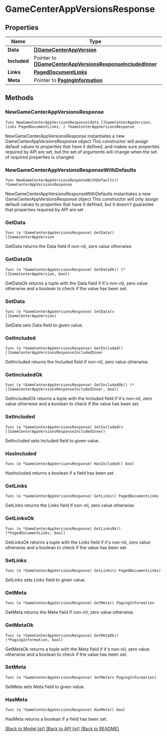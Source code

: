 # GameCenterAppVersionsResponse

## Properties

Name | Type | Description | Notes
------------ | ------------- | ------------- | -------------
**Data** | [**[]GameCenterAppVersion**](GameCenterAppVersion.md) |  | 
**Included** | Pointer to [**[]GameCenterAppVersionsResponseIncludedInner**](GameCenterAppVersionsResponseIncludedInner.md) |  | [optional] 
**Links** | [**PagedDocumentLinks**](PagedDocumentLinks.md) |  | 
**Meta** | Pointer to [**PagingInformation**](PagingInformation.md) |  | [optional] 

## Methods

### NewGameCenterAppVersionsResponse

`func NewGameCenterAppVersionsResponse(data []GameCenterAppVersion, links PagedDocumentLinks, ) *GameCenterAppVersionsResponse`

NewGameCenterAppVersionsResponse instantiates a new GameCenterAppVersionsResponse object
This constructor will assign default values to properties that have it defined,
and makes sure properties required by API are set, but the set of arguments
will change when the set of required properties is changed

### NewGameCenterAppVersionsResponseWithDefaults

`func NewGameCenterAppVersionsResponseWithDefaults() *GameCenterAppVersionsResponse`

NewGameCenterAppVersionsResponseWithDefaults instantiates a new GameCenterAppVersionsResponse object
This constructor will only assign default values to properties that have it defined,
but it doesn't guarantee that properties required by API are set

### GetData

`func (o *GameCenterAppVersionsResponse) GetData() []GameCenterAppVersion`

GetData returns the Data field if non-nil, zero value otherwise.

### GetDataOk

`func (o *GameCenterAppVersionsResponse) GetDataOk() (*[]GameCenterAppVersion, bool)`

GetDataOk returns a tuple with the Data field if it's non-nil, zero value otherwise
and a boolean to check if the value has been set.

### SetData

`func (o *GameCenterAppVersionsResponse) SetData(v []GameCenterAppVersion)`

SetData sets Data field to given value.


### GetIncluded

`func (o *GameCenterAppVersionsResponse) GetIncluded() []GameCenterAppVersionsResponseIncludedInner`

GetIncluded returns the Included field if non-nil, zero value otherwise.

### GetIncludedOk

`func (o *GameCenterAppVersionsResponse) GetIncludedOk() (*[]GameCenterAppVersionsResponseIncludedInner, bool)`

GetIncludedOk returns a tuple with the Included field if it's non-nil, zero value otherwise
and a boolean to check if the value has been set.

### SetIncluded

`func (o *GameCenterAppVersionsResponse) SetIncluded(v []GameCenterAppVersionsResponseIncludedInner)`

SetIncluded sets Included field to given value.

### HasIncluded

`func (o *GameCenterAppVersionsResponse) HasIncluded() bool`

HasIncluded returns a boolean if a field has been set.

### GetLinks

`func (o *GameCenterAppVersionsResponse) GetLinks() PagedDocumentLinks`

GetLinks returns the Links field if non-nil, zero value otherwise.

### GetLinksOk

`func (o *GameCenterAppVersionsResponse) GetLinksOk() (*PagedDocumentLinks, bool)`

GetLinksOk returns a tuple with the Links field if it's non-nil, zero value otherwise
and a boolean to check if the value has been set.

### SetLinks

`func (o *GameCenterAppVersionsResponse) SetLinks(v PagedDocumentLinks)`

SetLinks sets Links field to given value.


### GetMeta

`func (o *GameCenterAppVersionsResponse) GetMeta() PagingInformation`

GetMeta returns the Meta field if non-nil, zero value otherwise.

### GetMetaOk

`func (o *GameCenterAppVersionsResponse) GetMetaOk() (*PagingInformation, bool)`

GetMetaOk returns a tuple with the Meta field if it's non-nil, zero value otherwise
and a boolean to check if the value has been set.

### SetMeta

`func (o *GameCenterAppVersionsResponse) SetMeta(v PagingInformation)`

SetMeta sets Meta field to given value.

### HasMeta

`func (o *GameCenterAppVersionsResponse) HasMeta() bool`

HasMeta returns a boolean if a field has been set.


[[Back to Model list]](../README.md#documentation-for-models) [[Back to API list]](../README.md#documentation-for-api-endpoints) [[Back to README]](../README.md)


